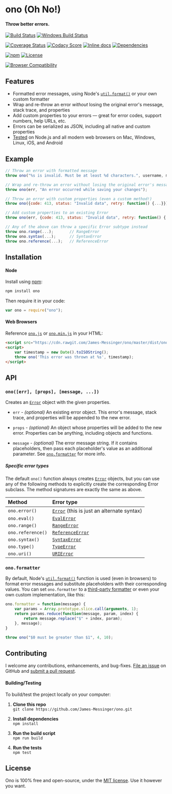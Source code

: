 ono (Oh No!)
============================
#### Throw better errors.

[![Build Status](https://api.travis-ci.org/James-Messinger/ono.svg?branch=master)](https://travis-ci.org/James-Messinger/ono)
[![Windows Build Status](https://ci.appveyor.com/api/projects/status/github/james-messinger/ono?svg=true&branch=master&failingText=Windows%20build%20failing&passingText=Windows%20build%20passing)](https://ci.appveyor.com/project/BigstickCarpet/ono)

[![Coverage Status](https://coveralls.io/repos/github/James-Messinger/ono/badge.svg?branch=master)](https://coveralls.io/github/James-Messinger/ono)
[![Codacy Score](https://api.codacy.com/project/badge/Grade/5385a27383174c3089145ec626ffb25b)](https://www.codacy.com/public/jamesmessinger/ono)
[![Inline docs](https://inch-ci.org/github/James-Messinger/ono.svg?branch=master&style=shields)](https://inch-ci.org/github/James-Messinger/ono)
[![Dependencies](https://david-dm.org/James-Messinger/ono.svg)](https://david-dm.org/James-Messinger/ono)

[![npm](https://img.shields.io/npm/v/ono.svg)](https://www.npmjs.com/package/ono)
[![License](https://img.shields.io/npm/l/ono.svg)](LICENSE)

[![Browser Compatibility](https://saucelabs.com/browser-matrix/bigstickcarpet-ono.svg)](https://saucelabs.com/u/bigstickcarpet-ono)

Features
--------------------------
* Formatted error messages, using Node's [`util.format()`](https://nodejs.org/api/util.html#util_util_format_format_args) or your own custom formatter
* Wrap and re-throw an error _without_ losing the original error's message, stack trace, and properties
* Add custom properties to your errors &mdash; great for error codes, support numbers, help URLs, etc.
* Errors can be serialized as JSON, including all native and custom properties
* [Tested](https://jamesmessinger.com/ono/test/index.html) on Node.js and all modern web browsers on Mac, Windows, Linux, iOS, and Android


Example
--------------------------

```javascript
// Throw an error with formatted message
throw ono("%s is invalid. Must be at least %d characters.", username, minLength);

// Wrap and re-throw an error without losing the original error's message and stack
throw ono(err, "An error occurred while saving your changes");

// Throw an error with custom properties (even a custom method!)
throw ono({code: 413, status: "Invalid data", retry: function() {...}});

// Add custom properties to an existing Error
throw ono(err, {code: 413, status: "Invalid data", retry: function() {...}})

// Any of the above can throw a specific Error subtype instead
throw ono.range(...);       // RangeError
throw ono.syntax(...);      // SyntaxError
throw ono.reference(...);   // ReferenceError
```


Installation
--------------------------
#### Node
Install using [npm](https://docs.npmjs.com/getting-started/what-is-npm):

```bash
npm install ono
```

Then require it in your code:

```javascript
var ono = require("ono");
```

#### Web Browsers
Reference [`ono.js`](dist/ono.js) or [`ono.min.js`](dist/ono.min.js) in your HTML:

```html
<script src="https://cdn.rawgit.com/James-Messinger/ono/master/dist/ono.js"></script>
<script>
    var timestamp = new Date().toISOString();
    throw ono('This error was thrown at %s', timestamp);
</script>
```


API
--------------------------
### `ono([err], [props], [message, ...])`
Creates an [`Error`](https://developer.mozilla.org/en-US/docs/Web/JavaScript/Reference/Global_Objects/Error) object with the given properties.

* `err` - _(optional)_ An existing error object. This error's message, stack trace, and properties will be appended to the new error.

* `props` - _(optional)_ An object whose properties will be added to the new error. Properties can be anything, including objects and functions.

* `message` - _(optional)_ The error message string. If it contains placeholders, then pass each placeholder's value as an additional parameter.  See [`ono.formatter`](#onoformatter) for more info.

##### Specific error types
The default `ono()` function always creates [`Error`](https://developer.mozilla.org/en-US/docs/Web/JavaScript/Reference/Global_Objects/Error) objects, but you can use any of the following methods to explicitly create the corresponding Error subclass.  The method signatures are exactly the same as above.

Method            | Error type
:-----------------|:-------------------
`ono.error()`     |[`Error`](https://developer.mozilla.org/en-US/docs/Web/JavaScript/Reference/Global_Objects/Error) (this is just an alternate syntax)
`ono.eval()`      |[`EvalError`](https://developer.mozilla.org/en-US/docs/Web/JavaScript/Reference/Global_Objects/EvalError)
`ono.range()`     |[`RangeError`](https://developer.mozilla.org/en-US/docs/Web/JavaScript/Reference/Global_Objects/RangeError)
`ono.reference()` |[`ReferenceError`](https://developer.mozilla.org/en-US/docs/Web/JavaScript/Reference/Global_Objects/ReferenceError)
`ono.syntax()`    |[`SyntaxError`](https://developer.mozilla.org/en-US/docs/Web/JavaScript/Reference/Global_Objects/SyntaxError)
`ono.type()`      |[`TypeError`](https://developer.mozilla.org/en-US/docs/Web/JavaScript/Reference/Global_Objects/TypeError)
`ono.uri()`       |[`URIError`](https://developer.mozilla.org/en-US/docs/Web/JavaScript/Reference/Global_Objects/URIError)

### `ono.formatter`
By default, Node's [`util.format()`](https://nodejs.org/api/util.html#util_util_format_format) function is used (even in browsers) to format error messages and substitute placeholders with their corresponding values. You can set `ono.formatter` to a [third-party formatter](https://www.npmjs.com/package/format) or even your own custom implementation, like this:

```javascript
ono.formatter = function(message) {
    var params = Array.prototype.slice.call(arguments, 1);
    return params.reduce(function(message, param, index) {
        return message.replace("$" + index, param);
    }, message);
}

throw ono("$0 must be greater than $1", 4, 10);
```


Contributing
--------------------------
I welcome any contributions, enhancements, and bug-fixes.  [File an issue](https://github.com/James-Messinger/ono/issues) on GitHub and [submit a pull request](https://github.com/James-Messinger/ono/pulls).

#### Building/Testing
To build/test the project locally on your computer:

1. __Clone this repo__<br>
`git clone https://github.com/James-Messinger/ono.git`

2. __Install dependencies__<br>
`npm install`

3. __Run the build script__<br>
`npm run build`

4. __Run the tests__<br>
`npm test`


License
--------------------------
Ono is 100% free and open-source, under the [MIT license](LICENSE). Use it however you want.
